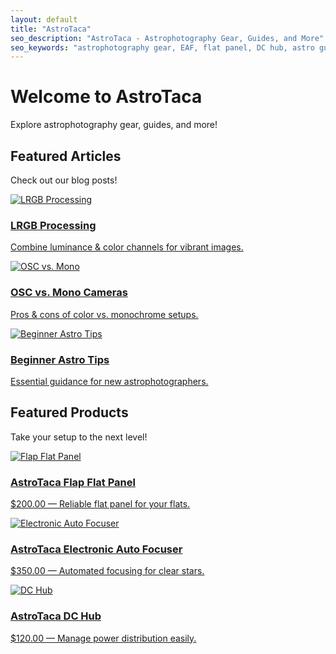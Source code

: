 ```yaml
---
layout: default
title: "AstroTaca"
seo_description: "AstroTaca - Astrophotography Gear, Guides, and More"
seo_keywords: "astrophotography gear, EAF, flat panel, DC hub, astro guides"
---
```


<!-- Hero -->
<div class="hero" data-aos="fade-in">
  <div class="hero-overlay"></div>
  <div class="hero-content">
    <h1>Welcome to AstroTaca</h1>
    <p>Explore astrophotography gear, guides, and more!</p>
  </div>
</div>

<!-- Featured Articles -->
<section class="home-intro" data-aos="fade-up">
  <h2>Featured Articles</h2>
  <p>Check out our blog posts!</p>
  <div class="featured-grid">
    <a class="featured-card" href="{{ '/blog/lrgb-processing/' | relative_url }}">
      <img src="https://via.placeholder.com/600x400/2f2f2f/ffffff?text=LRGB+Processing" alt="LRGB Processing"/>
      <div class="featured-content">
        <h3>LRGB Processing</h3>
        <p>Combine luminance & color channels for vibrant images.</p>
      </div>
    </a>
    <a class="featured-card" href="{{ '/blog/osc-vs-mono/' | relative_url }}">
      <img src="https://via.placeholder.com/600x400/444444/ffffff?text=OSC+vs+Mono" alt="OSC vs. Mono"/>
      <div class="featured-content">
        <h3>OSC vs. Mono Cameras</h3>
        <p>Pros & cons of color vs. monochrome setups.</p>
      </div>
    </a>
    <a class="featured-card" href="{{ '/blog/beginners-astro-tips/' | relative_url }}">
      <img src="https://via.placeholder.com/600x400/3a3a3a/ffffff?text=Beginner+Tips" alt="Beginner Astro Tips"/>
      <div class="featured-content">
        <h3>Beginner Astro Tips</h3>
        <p>Essential guidance for new astrophotographers.</p>
      </div>
    </a>
  </div>
</section>

<!-- Featured Products -->
<section class="home-intro" data-aos="fade-up">
  <h2>Featured Products</h2>
  <p>Take your setup to the next level!</p>
  <div class="featured-grid">
    <a class="featured-card" href="{{ '/products/flap-flat-panel/' | relative_url }}">
      <img src="https://via.placeholder.com/600x400/333333/ffffff?text=Flat+Panel" alt="Flap Flat Panel">
      <div class="featured-content">
        <h3>AstroTaca Flap Flat Panel</h3>
        <p>$200.00 &mdash; Reliable flat panel for your flats.</p>
      </div>
    </a>
    <a class="featured-card" href="{{ '/products/eaf/' | relative_url }}">
      <img src="https://via.placeholder.com/600x400/3a3a3a/ffffff?text=Auto+Focuser" alt="Electronic Auto Focuser">
      <div class="featured-content">
        <h3>AstroTaca Electronic Auto Focuser</h3>
        <p>$350.00 &mdash; Automated focusing for clear stars.</p>
      </div>
    </a>
    <a class="featured-card" href="{{ '/products/dc-hub/' | relative_url }}">
      <img src="https://via.placeholder.com/600x400/444444/ffffff?text=DC+Hub" alt="DC Hub">
      <div class="featured-content">
        <h3>AstroTaca DC Hub</h3>
        <p>$120.00 &mdash; Manage power distribution easily.</p>
      </div>
    </a>
  </div>
</section>
